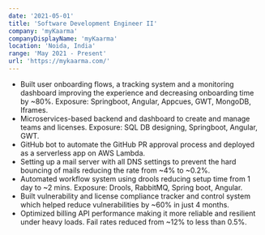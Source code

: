 ```yaml
---
date: '2021-05-01'
title: 'Software Development Engineer II'
company: 'myKaarma'
companyDisplayName: 'myKaarma'
location: 'Noida, India'
range: 'May 2021 - Present'
url: 'https://mykaarma.com/'
---
```


- Built user onboarding flows, a tracking system and a monitoring dashboard improving the experience and decreasing onboarding time by ~80%. Exposure: Springboot, Angular, Appcues, GWT, MongoDB, Iframes.
- Microservices-based backend and dashboard to create and manage teams and licenses. Exposure: SQL DB designing, Springboot, Angular, GWT.
- GitHub bot to automate the GitHub PR approval process and deployed as a serverless app on AWS Lambda.
- Setting up a mail server with all DNS settings to prevent the hard bouncing of mails reducing the rate from ~4% to ~0.2%.
- Automated workflow system using drools reducing setup time from 1 day to ~2 mins. Exposure: Drools, RabbitMQ, Spring boot, Angular.
- Built vulnerability and license compliance tracker and control system which helped reduce vulnerabilities by ~60% in just 4 months.
- Optimized billing API performance making it more reliable and resilient under heavy loads. Fail rates reduced from ~12% to less than 0.5%.
